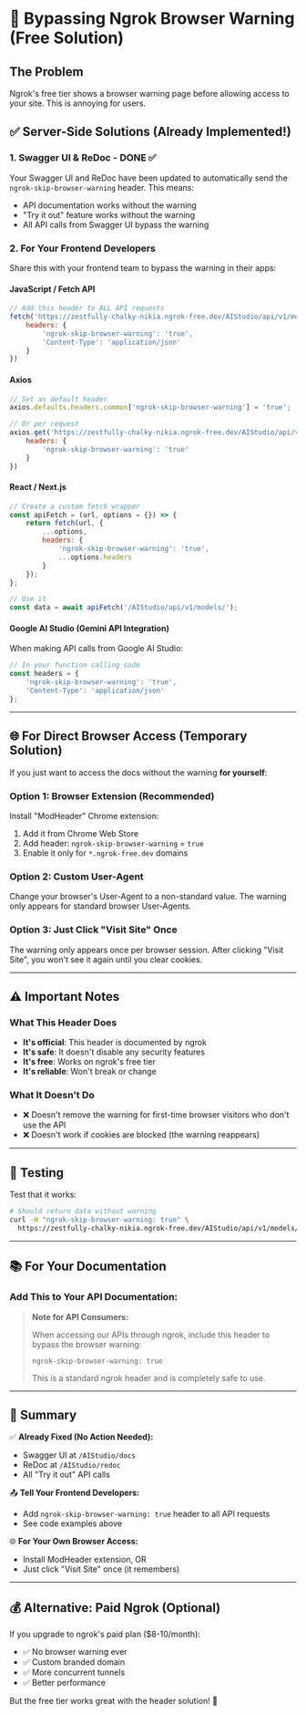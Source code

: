 # 🚫 Bypassing Ngrok Browser Warning (Free Solution)

## The Problem

Ngrok's free tier shows a browser warning page before allowing access to your site. This is annoying for users.

## ✅ Server-Side Solutions (Already Implemented!)

### 1. **Swagger UI & ReDoc** - DONE ✅

Your Swagger UI and ReDoc have been updated to automatically send the `ngrok-skip-browser-warning` header. This means:

- API documentation works without the warning
- "Try it out" feature works without the warning
- All API calls from Swagger UI bypass the warning

### 2. **For Your Frontend Developers**

Share this with your frontend team to bypass the warning in their apps:

#### JavaScript / Fetch API

```javascript
// Add this header to ALL API requests
fetch('https://zestfully-chalky-nikia.ngrok-free.dev/AIStudio/api/v1/models/', {
    headers: {
        'ngrok-skip-browser-warning': 'true',
        'Content-Type': 'application/json'
    }
})
```

#### Axios

```javascript
// Set as default header
axios.defaults.headers.common['ngrok-skip-browser-warning'] = 'true';

// Or per request
axios.get('https://zestfully-chalky-nikia.ngrok-free.dev/AIStudio/api/v1/models/', {
    headers: {
        'ngrok-skip-browser-warning': 'true'
    }
})
```

#### React / Next.js

```javascript
// Create a custom fetch wrapper
const apiFetch = (url, options = {}) => {
    return fetch(url, {
        ...options,
        headers: {
            'ngrok-skip-browser-warning': 'true',
            ...options.headers
        }
    });
};

// Use it
const data = await apiFetch('/AIStudio/api/v1/models/');
```

#### Google AI Studio (Gemini API Integration)

When making API calls from Google AI Studio:

```javascript
// In your function calling code
const headers = {
    'ngrok-skip-browser-warning': 'true',
    'Content-Type': 'application/json'
};
```

---

## 🌐 For Direct Browser Access (Temporary Solution)

If you just want to access the docs without the warning **for yourself**:

### Option 1: Browser Extension (Recommended)

Install "ModHeader" Chrome extension:
1. Add it from Chrome Web Store
2. Add header: `ngrok-skip-browser-warning` = `true`
3. Enable it only for `*.ngrok-free.dev` domains

### Option 2: Custom User-Agent

Change your browser's User-Agent to a non-standard value. The warning only appears for standard browser User-Agents.

### Option 3: Just Click "Visit Site" Once

The warning only appears once per browser session. After clicking "Visit Site", you won't see it again until you clear cookies.

---

## ⚠️ Important Notes

### What This Header Does

- **It's official**: This header is documented by ngrok
- **It's safe**: It doesn't disable any security features
- **It's free**: Works on ngrok's free tier
- **It's reliable**: Won't break or change

### What It Doesn't Do

- ❌ Doesn't remove the warning for first-time browser visitors who don't use the API
- ❌ Doesn't work if cookies are blocked (the warning reappears)

---

## 🚀 Testing

Test that it works:

```bash
# Should return data without warning
curl -H "ngrok-skip-browser-warning: true" \
  https://zestfully-chalky-nikia.ngrok-free.dev/AIStudio/api/v1/models/
```

---

## 📚 For Your Documentation

### Add This to Your API Documentation:

> **Note for API Consumers:**
> 
> When accessing our APIs through ngrok, include this header to bypass the browser warning:
> ```
> ngrok-skip-browser-warning: true
> ```
> 
> This is a standard ngrok header and is completely safe to use.

---

## 🎯 Summary

✅ **Already Fixed (No Action Needed):**
- Swagger UI at `/AIStudio/docs`
- ReDoc at `/AIStudio/redoc`
- All "Try it out" API calls

📤 **Tell Your Frontend Developers:**
- Add `ngrok-skip-browser-warning: true` header to all API requests
- See code examples above

🌐 **For Your Own Browser Access:**
- Install ModHeader extension, OR
- Just click "Visit Site" once (it remembers)

---

## 💰 Alternative: Paid Ngrok (Optional)

If you upgrade to ngrok's paid plan ($8-10/month):
- ✅ No browser warning ever
- ✅ Custom branded domain
- ✅ More concurrent tunnels
- ✅ Better performance

But the free tier works great with the header solution! 🎉


